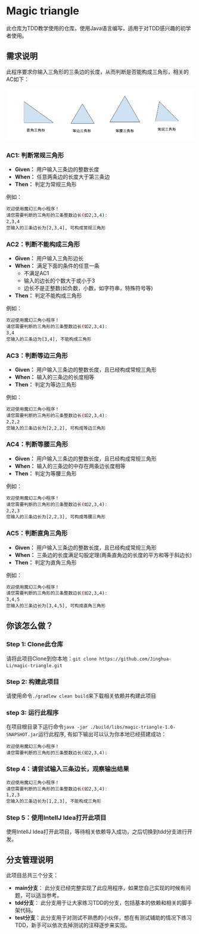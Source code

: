 # Magic triangle

此仓库为TDD教学使用的仓库，使用Java语言编写，适用于对TDD感兴趣的初学者使用。

## 需求说明

此程序要求你输入三角形的三条边的长度，从而判断是否能构成三角形，相关的AC如下：

![magic triangle](./src/main/resources/images/magic_triangle.png)

### AC1: 判断常规三角形

* **Given：** 用户输入三条边的整数长度
* **When：** 任意两条边的长度大于第三条边
* **Then：** 判定为常规三角形

例如：
```bash
欢迎使用魔幻三角小程序！
请您需要判断的三角形的三条整数边长(如2,3,4):
2,3,4
您输入的三条边长为[2,3,4], 可构成常规三角形
```

### AC2：判断不能构成三角形

* **Given：** 用户输入三角形边长
* **When：** 满足下面的条件的任意一条
  * 不满足AC1
  * 输入的边长的个数大于或小于3
  * 边长不是正整数(如负数，小数，如字符串，特殊符号等)
* **Then：** 判定不能构成三角形

例如：
```bash
欢迎使用魔幻三角小程序！
请您需要判断的三角形的三条整数边长(如2,3,4):
3,4
您输入的三条边为[3,4], 不能构成三角形
```

### AC3：判断等边三角形

* **Given：** 用户输入三条边的整数长度，且已经构成常规三角形
* **When：** 输入的三条边的长度相等
* **Then：** 判定为等边三角形

例如：
```bash
欢迎使用魔幻三角小程序！
请您需要判断的三角形的三条整数边长(如2,3,4):
2,2,2
您输入的三条边长为[2,2,2], 可构成等边三角形
```

### AC4：判断等腰三角形

* **Given：** 用户输入三条边的整数长度，且已经构成常规三角形
* **When：** 输入的三条边的中存在两条边长度相等
* **Then：** 判定为等腰三角形

例如：
```bash
欢迎使用魔幻三角小程序！
请您需要判断的三角形的三条整数边长(如2,3,4):
2,2,3
您输入的三条边长为[2,2,3], 可构成等腰三角形
```

### AC5：判断直角三角形

* **Given：** 用户输入三条边的整数长度，且已经构成常规三角形
* **When：** 三条边的长度满足勾股定理(两条直角边的长度的平方和等于斜边长)
* **Then：** 判定为直角三角形

例如：
```bash
欢迎使用魔幻三角小程序！
请您需要判断的三角形的三条整数边长(如2,3,4):
3,4,5
您输入的三条边长为[3,4,5], 可构成直角三角形
```

## 你该怎么做？

### Step 1: Clone此仓库

请将此项目Clone到你本地：`git clone https://github.com/Jinghua-Li/magic-triangle.git`

### Step 2: 构建此项目

请使用命令`./gradlew clean build`来下载相关依赖并构建此项目

### step 3: 运行此程序

在项目根目录下运行命令`java -jar ./build/libs/magic-triangle-1.0-SNAPSHOT.jar`运行此程序, 有如下输出可以认为你本地已经搭建成功：

```
欢迎使用魔幻三角小程序！
请您需要判断的三角形的三条整数边长(如2,3,4):
```

### Step 4：请尝试输入三条边长，观察输出结果

```bash
欢迎使用魔幻三角小程序！
请您需要判断的三角形的三条整数边长(如2,3,4):
1,2,3
您输入的三条边长为[1,2,3], 不能构成三角形
```

### Step 5：使用IntellJ Idea打开此项目


使用IntellJ Idea打开此项目，等待相关依赖导入成功，之后切换到tdd分支进行开发。

## 分支管理说明

此项目总共三个分支：

* **main分支**： 此分支已经完整实现了此应用程序，如果您自己实现的时候有问题，可以适当参考。
* **tdd分支**： 此分支用于让大家练习TDD的分支，包括基本的依赖和相关的脚手架代码。
* **test分支**：此分支用于对测试不熟悉的小伙伴，想在有测试辅助的情况下练习TDD，新手可以依次去掉测试的注释逐步来实现。

